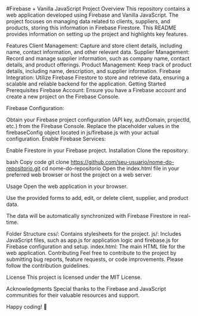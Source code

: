 #Firebase + Vanilla JavaScript Project
Overview
This repository contains a web application developed using Firebase and Vanilla JavaScript. The project focuses on managing data related to clients, suppliers, and products, storing this information in Firebase Firestore. This README provides information on setting up the project and highlights key features.

Features
Client Management: Capture and store client details, including name, contact information, and other relevant data.
Supplier Management: Record and manage supplier information, such as company name, contact details, and product offerings.
Product Management: Keep track of product details, including name, description, and supplier information.
Firebase Integration: Utilize Firebase Firestore to store and retrieve data, ensuring a scalable and reliable backend for the application.
Getting Started
Prerequisites
Firebase Account: Ensure you have a Firebase account and create a new project on the Firebase Console.

Firebase Configuration:

Obtain your Firebase project configuration (API key, authDomain, projectId, etc.) from the Firebase Console.
Replace the placeholder values in the firebaseConfig object located in js/firebase.js with your actual configuration.
Enable Firebase Services:

Enable Firestore in your Firebase project.
Installation
Clone the repository:

bash
Copy code
git clone https://github.com/seu-usuario/nome-do-repositorio.git
cd nome-do-repositorio
Open the index.html file in your preferred web browser or host the project on a web server.

Usage
Open the web application in your browser.

Use the provided forms to add, edit, or delete client, supplier, and product data.

The data will be automatically synchronized with Firebase Firestore in real-time.

Folder Structure
css/: Contains stylesheets for the project.
js/: Includes JavaScript files, such as app.js for application logic and firebase.js for Firebase configuration and setup.
index.html: The main HTML file for the web application.
Contributing
Feel free to contribute to the project by submitting bug reports, feature requests, or code improvements. Please follow the contribution guidelines.

License
This project is licensed under the MIT License.

Acknowledgments
Special thanks to the Firebase and JavaScript communities for their valuable resources and support.

Happy coding! 🚀 
